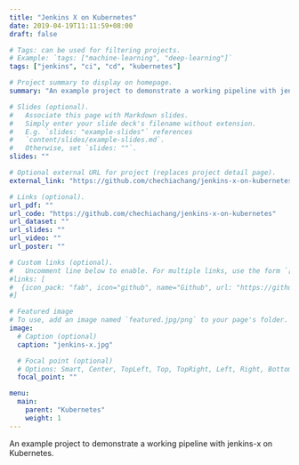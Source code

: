 ```yaml
---
title: "Jenkins X on Kubernetes"
date: 2019-04-19T11:11:59+08:00
draft: false

# Tags: can be used for filtering projects.
# Example: `tags: ["machine-learning", "deep-learning"]`
tags: ["jenkins", "ci", "cd", "kubernetes"]

# Project summary to display on homepage.
summary: "An example project to demonstrate a working pipeline with jenkins-x on Kubernetes."

# Slides (optional).
#   Associate this page with Markdown slides.
#   Simply enter your slide deck's filename without extension.
#   E.g. `slides: "example-slides"` references 
#   `content/slides/example-slides.md`.
#   Otherwise, set `slides: ""`.
slides: ""

# Optional external URL for project (replaces project detail page).
external_link: "https://github.com/chechiachang/jenkins-x-on-kubernetes"

# Links (optional).
url_pdf: ""
url_code: "https://github.com/chechiachang/jenkins-x-on-kubernetes"
url_dataset: ""
url_slides: ""
url_video: ""
url_poster: ""

# Custom links (optional).
#   Uncomment line below to enable. For multiple links, use the form `[{...}, {...}, {...}]`.
#links: [
#  {icon_pack: "fab", icon="github", name="Github", url: "https://github.com/chechiachang/jenkins-x-on-kubernetes"},
#]

# Featured image
# To use, add an image named `featured.jpg/png` to your page's folder. 
image:
  # Caption (optional)
  caption: "jenkins-x.jpg"

  # Focal point (optional)
  # Options: Smart, Center, TopLeft, Top, TopRight, Left, Right, BottomLeft, Bottom, BottomRight
  focal_point: ""

menu:
  main:
    parent: "Kubernetes"
    weight: 1
---
```


An example project to demonstrate a working pipeline with jenkins-x on Kubernetes.
